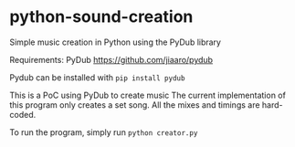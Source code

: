 # python-sound-creation
Simple music creation in Python using the PyDub library

Requirements:
PyDub https://github.com/jiaaro/pydub

Pydub can be installed with ```pip install pydub```

This is a PoC using PyDub to create music
The current implementation of this program only creates a set song.
All the mixes and timings are hard-coded.


To run the program, simply run ```python creator.py```

